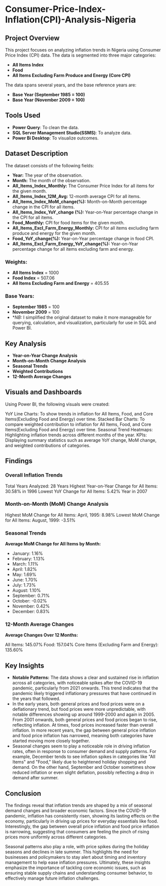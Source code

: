 # Consumer-Price-Index-Inflation(CPI)-Analysis-Nigeria 

## Project Overview

This project focuses on analyzing inflation trends in Nigeria using Consumer Price Index (CPI) data. The data is segmented into three major categories:
- **All Items Index**
- **Food**
- **All Items Excluding Farm Produce and Energy (Core CPI)**
  
The data spans several years, and the base reference years are:
- **Base Year (September 1985 = 100)**
- **Base Year (November 2009 = 100)**

## Tools Used

- **Power Query**: To clean the data.
- **SQL Server Management Studio(SSMS)**: To analyze data.
- **Power Bi Desktop**: To visualize outcomes.
 ## Dataset Description

The dataset consists of the following fields:
- **Year:** The year of the observation.
- **Month:** The month of the observation.
- **All_Items_Index_Monthly:** The Consumer Price Index for all items for the given month.
- **All_Items_Index_12M_Avg:** 12-month average CPI for all items.
- **All_Items_Index_MoM_change(%):** Month-on-Month percentage change in the CPI for all items.
- **All_Items_Index_YoY_change (%):** Year-on-Year percentage change in the CPI for all items.
- **Food_Monthly:** CPI for food items for the given month.
- **All_Items_Excl_Farm_Energy_Monthly:** CPI for all items excluding farm produce and energy for the given month.
- **Food_YoY_change(%):** Year-on-Year percentage change in food CPI.
- **All_Items_Excl_Farm_Energy_YoY_change(%):** Year-on-Year percentage change for all items excluding farm and energy.
  
### Weights:
- **All Items Index** = 1000
- **Food Index** = 507.06
- **All Items Excluding Farm and Energy** = 405.55
  
### Base Years:
- **September 1985** = 100
- **November 2009** = 100
- **NB:* I simplified the original dataset to make it more manageable for querying, calculation, and visualization, particularly for use in SQL and Power BI.

## Key Analysis

- **Year-on-Year Change Analysis**
- **Month-on-Month Change Analysis**
- **Seasonal Trends**
- **Weighted Contributions**
- **12-Month Average Changes**

## Visuals and Dashboards

Using Power BI, the following visuals were created:

YoY Line Charts: To show trends in inflation for All Items, Food, and Core Items(Excluding Food and Energy) over time.
Stacked Bar Charts: To compare weighted contribution to inflation for All Items, Food, and Core Items(Excluding Food and Energy) over time.
Seasonal Trend Heatmaps: Highlighting inflation trends across different months of the year.
KPIs: Displaying summary statistics such as average YoY change, MoM change, and weighted contributions of categories.

## Findings

### Overall Inflation Trends
Total Years Analyzed: 28 Years
Highest Year-on-Year Change for All Items:  30.58% in 1996 
Lowest YoY Change for All Items: 5.42% Year in 2007

### Month-on-Month (MoM) Change Analysis
Highest MoM Change for All Items:
April, 1995: 8.98%
Lowest MoM Change for All Items:
August, 1999: -3.51%

### Seasonal Trends

**Average MoM Change for All Items by Month:**

- January: 1.16%
- February: 1.13%
- March: 1.11%
- April: 1.82%
- May: 1.69%
- June: 1.70%
- July: 1.73%
- August: 1.10%
- September: 0.71%
- October: -0.02%
- November: 0.42%
- December: 0.83%

### 12-Month Average Changes

**Average Changes Over 12 Months:**

All Items: 145.07%
Food: 157.04%
Core Items (Excluding Farm and Energy): 135.60%

## Key Insights

- **Notable Patterns:** The data shows a clear and sustained rise in inflation across all categories, with noticeable spikes after the COVID-19 pandemic, particularly from 2021 onwards. This trend indicates that the pandemic likely triggered inflationary pressures that have continued in the years that followed.
- In the early years, both general prices and food prices were on a deflationary trend, but food prices were more unpredictable, with notable differences showing up around 1999-2000 and again in 2005.
From 2001 onwards, both general prices and food prices began to rise, reflecting inflation. At times, food prices increased faster than overall inflation.
In more recent years, the gap between general price inflation and food price inflation has narrowed, meaning both categories have started moving more closely together.
- Seasonal changes seem to play a noticeable role in driving inflation rates, often in response to consumer demand and supply patterns. For example, December tends to see inflation spikes in categories like "All Items" and "Food," likely due to heightened holiday shopping and demand. On the other hand, September and October sometimes show reduced inflation or even slight deflation, possibly reflecting a drop in demand after summer. 

## Conclusion

The findings reveal that inflation trends are shaped by a mix of seasonal demand changes and broader economic factors. Since the COVID-19 pandemic, inflation has consistently risen, showing its lasting effects on the economy, particularly in driving up prices for everyday essentials like food. Interestingly, the gap between overall price inflation and food price inflation is narrowing, suggesting that consumers are feeling the pinch of rising prices more uniformly across different categories.

Seasonal patterns also play a role, with price spikes during the holiday seasons and declines in late summer. This highlights the need for businesses and policymakers to stay alert about timing and inventory management to help ease inflation pressures. Ultimately, these insights emphasize the importance of tackling core economic issues, such as ensuring stable supply chains and understanding consumer behavior, to effectively manage future inflation challenges.





